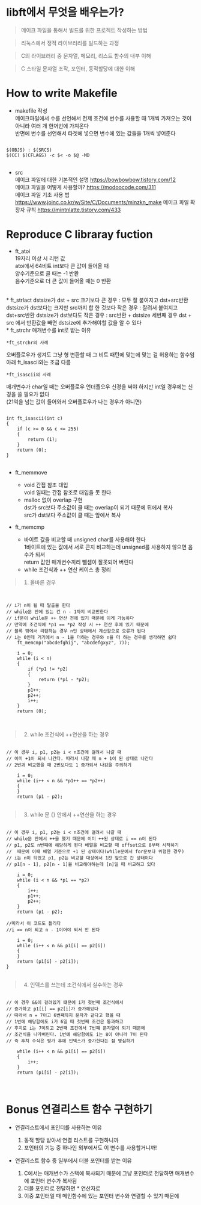 # libft에서 무엇을 배우는가?   
> 메이크 파일을 통해서 빌드를 위한 프로젝트 작성하는 방법    
    
> 리눅스에서 정적 라이브러리를 빌드하는 과정   
    
> C의 라이브러리 중 문자열, 메모리, 리스트 함수의 내부 이해   
    
> C 스타일 문자열 조작, 포인터, 동적할당에 대한 이해    

# How to write Makefile     
* makefile 작성   
메이크파일에서 수를 선언해서 전제 조건에 변수를 사용할 때 1개씩 가져오는 것이 아니라 여러 개 한꺼번에 가져온다   
반면에 변수를 선언해서 타겟에 넣으면 변수에 있는 값들을 1개씩 넣어준다   
    
<pre>
<code>
$(OBJS) : $(SRCS)
$(CC) $(CFLAGS) -c $< -o $@ -MD
</code>
</pre>
   
* src  
메이크 파일에 대한 기본적인 설명 https://bowbowbow.tistory.com/12   
메이크 파일을 어떻게 사용할까? https://modoocode.com/311   
메이크 파일 기초 사용 법 https://www.joinc.co.kr/w/Site/C/Documents/minzkn_make
메이크 파일 확장자 규칙 https://mintnlatte.tistory.com/433
  
# Reproduce C libraray fuction
  
* ft_atoi   
19자리 이상 시 리턴 값      
atoi에서 64비트 int보다 큰 값이 들어올 때   
양수기준으로 클 때는 -1 반환   
음수기준으로 더 큰 값이 들어올 때는 0 반환       
<br>    
* ft_strlact    
dstsize가 dst + src 크기보다 큰 경우 : 모두 잘 붙여지고 dst+src반환   
dstsize가 dst보다는 크지만 src까지 합 한 것보다 작은 경우 : 잘려서 붙여지고 dst+src반환   
dstsize가 dst보다도 작은 경우 : src반환 + dstsize   
세번째 경우 dst + src 에서 반환값을 빼면 dstsize에 추가해야할 값을 알 수 있다       
<br>
* ft_strchr    
매개변수를 int로 받는 이유   
   
    *ft_strchr의 사례   
오버플로우가 생겨도 그냥 형 변환할 때 그 비트 패턴에 맞는에 맞는 걸 허용하는 함수임 아래 ft_isascii와는 조금 다름   
   
    *ft_isascii의 사례   
매개변수가 char일 때는 오버플로우 언더플오우 신경을 써야 하지만 int일 경우에는 신경을 쓸 필요가 없다    
(21억을 넘는 값이 들어와서 오버플로우가 나는 경우가 아니면)   

<pre>
<code>
int	ft_isascii(int c)
{
	if (c >= 0 && c <= 255)
	{
		return (1);
	}
	return (0);
}
</code>
</pre>
   
  * ft_memmove   
    * void 간접 참조 대입   
void 일때는 간접 참조로 대입을 못 한다   
    * malloc 없이 overlap 구현   
dst가 src보다 주소값이 클 때는 overlap이 되기 때문에 뒤에서 복사   
src가 dst보다 주소값이 클 때는 앞에서 복사   
   
  * ft_memcmp   
    * 바이트 값을 비교할 때 unsigned char를 사용해야 한다   
1바이트에 있는 값에서 서로 큰지 비교하는데 unsigned를 사용하지 않으면 음수가 되서    
return 값인 매개변수끼리 뺄셈이 잘못되어 버린다   
    * while 조건식과 ++ 연산 케이스 총 정리   

>	1. 올바른 경우

<pre>
<code>
    
// i가 n이 될 때 탈출을 한다
// while문 안에 있는 건 n - 1까지 비교만한다
// if문이 while문 ++ 연산 전에 있기 때문에 이게 가능하다
// 만약에 조건식에 *p1 == *p2 작성 시 ++ 연산 후에 있기 때문에
// 블록 밖에서 리턴하는 경우 n인 상태에서 계산함으로 오류가 된다
// i는 0인데 거기에서 n - 1을 더하는 경우와 n을 더 하는 경우를 생각하면 쉽다
	ft_memcmp("abcdefghij", "abcdefgxyz", 7));

	i = 0;
	while (i < n)
	{
		if (*p1 != *p2)
		{
			return (*p1 - *p2);
		}
		p1++;
		p2++;
		i++;
	}
	return (0);

</code>
</pre>

>	2. while 조건식에 ++연산을 하는 경우   

<pre>
<code>
// 이 경우 i, p1, p2는 i < n조건에 걸려서 나갈 때
// 이미 +1이 되서 나간다. 따라서 나갈 때 n + 1이 된 상태로 나간다
// 2번과 비교했을 때 2번보다도 1 증가되서 나감을 주의하기

 	i = 0;
	while (i++ < n && *p1++ == *p2++)
	{
	}
	return (p1 - p2);
</code>
</pre>
   
>	3. while 문 {} 안에서 ++연산을 하는 경우   

<pre>
<code>
// 이 경우 i, p1, p2는 i < n조건에 걸려서 나갈 때 
// while문 안에서 ++을 했기 때문에 이미 ++된 상태로 i == n이 된다
// p1, p2도 n번쨰에 해당하게 된다 배열을 비교할 때 offset으로 0부터 시작하기
//  때문에 이때 배열 기준으로 +1 된 상태이다(while문에서 for문보다 위험한 경우)
// i는 n이 되었고 p1, p2는 비교할 대상에서 1칸 앞으로 간 상태이다
// p1[n - 1], p2[n - 1]을 비교해야하는데 [n]일 때 비교하고 있다

	i = 0;
	while (i < n && *p1 == *p2)
	{
		i++;
		p1++;
		p2++;
	}
	return (p1 - p2);
 
//따라서 이 코드도 틀리다
//i == n이 되고 n - 1이어야 되서 안 된다

	i = 0;
	while (i++ < n && p1[i] == p2[i])
	{
	}
	return (p1[i] - p2[i]);
}
</code>
</pre>

>	4. 인덱스를 쓰는데 조건식에서 실수하는 경우   

<pre>
<code>
// 이 경우 &&이 걸려있기 떄문에 i가 첫번째 조건식에서
// 증가하고 p1[i] == p2[i]가 증가해있다
// 따라서 n = 7이고 6번째까지 문자가 같다고 했을 때
// 1번에 해당함에도 i가 6일 때 첫번째 조건은 통과하고
// 후치로 i는 7이되고 2번째 조건에서 7번쨰 문자열이 되기 때문에
// 조건식을 나가버린다. 1번에 해당함에도 i는 8이 아니라 7이 된다
// 즉 후치 수식은 평가 후에 인덱스가 증가한다는 점 명심하기

	while (i++ < n && p1[i] == p2[i])
	{
		i++;
	}
	return (p1[i] - p2[i]);

</code>
</pre>


  
# Bonus 연결리스트 함수 구현하기   
* 연결리스트에서 포인터를 사용하는 이유   
   1. 동적 할당 받아서 연결 리스트를 구현하니까   
   2. 포인터의 기능 중 하나인 외부에서도 이 변수를 사용할거니까!   
    
* 연결리스트 함수 중 일부에서 더블 포인터를 받는 이유   
   1. C에서는 매개변수가 스택에 복사되기 때문에 그냥 포인터로 전달하면 매개변수에 포인터 변수가 복사됨   
   2. 더블 포인터로 전달하면 \* 연산자로 
   3. 이중 포인터일 때 메인함수에 있는 포인터 변수와 연결할 수 있기 때문에   


